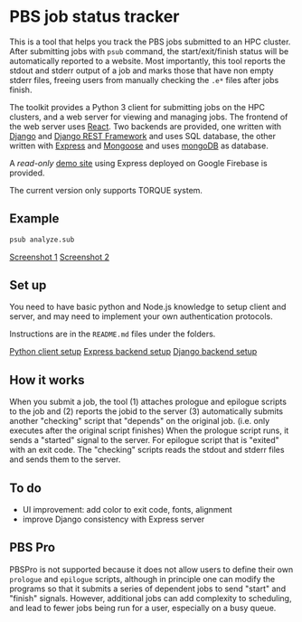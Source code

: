# PBS job status tracker

This is a tool that helps you track the PBS jobs submitted to an HPC cluster. After submitting jobs with `psub` command, the start/exit/finish status will be automatically reported to a website. Most importantly, this tool reports the stdout and stderr output of a job and marks those that have non empty stderr files, freeing users from manually checking the `.e*` files after jobs finish.

The toolkit provides a Python 3 client for submitting jobs on the HPC clusters, and a web server for viewing and managing jobs. The frontend of the web server uses [React](https://reactjs.org/). Two backends are provided, one written with [Django](https://www.djangoproject.com/) and [Django REST Framework](https://www.django-rest-framework.org/) and uses SQL database, the other written with [Express](https://expressjs.com/) and [Mongoose](https://mongoosejs.com/) and uses [mongoDB](https://www.mongodb.com/) as database.

A *read-only* [demo site](https://pbstracker-437ab.web.app/) using Express deployed on Google Firebase is provided.

The current version only supports TORQUE system.


## Example

```bash
psub analyze.sub
```

[Screenshot 1](https://i.imgur.com/ma6sHHY.png)   [Screenshot 2](https://i.imgur.com/qOeZwNz.png)

## Set up

You need to have basic python and Node.js knowledge to setup client and server, and may need to implement your own authentication protocols.

Instructions are in the `README.md` files under the folders.

[Python client setup](https://github.com/rwalle/pbstracker/blob/master/client/README.md)
[Express backend setup](https://github.com/rwalle/pbstracker/blob/master/server/backend/nodejs/README.md)
[Django backend setup](https://github.com/rwalle/pbstracker/blob/master/server/backend/django/README.md)


## How it works

When you submit a job, the tool (1) attaches prologue and epilogue scripts to the job and (2) reports the jobid to the server (3) automatically submits another "checking" script that "depends" on the original job. (i.e. only executes after the original script finishes) When the prologue script runs, it sends a "started" signal to the server. For epilogue script that is "exited" with an exit code. The "checking" scripts reads the stdout and stderr files and sends them to the server.

## To do

* UI improvement: add color to exit code, fonts, alignment
* improve Django consistency with Express server

## PBS Pro

PBSPro is not supported because it does not allow users to define their own `prologue` and `epilogue` scripts, although in principle one can modify the programs so that it submits a series of dependent jobs to send "start" and "finish" signals. However, additional jobs can add complexity to scheduling, and lead to fewer jobs being run for a user, especially on a busy queue. 
